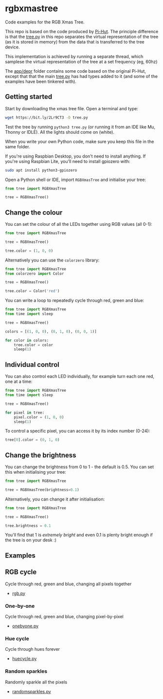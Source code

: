 # rgbxmastree

Code examples for the RGB Xmas Tree.

This repo is based on the code produced by [Pi-Hut](https://github.com/ThePiHut/rgbxmastree/). The principle difference is that the [tree.py](/app/tree.py) in this repo separates the virtual representation of the tree (as it is stored in memory) from the data that is transferred to the tree device.

This implementation is achieved by running a separate thread, which samplese the virtual representation of the tree at a set frequency (eg, 60hz) 

The [app/depr](/app/depr) folder contains some code based on the original Pi-Hut, except that that the main [tree.py](/app/depr/tree.py) has had types added to it (and some of the examples have been tinkered with).



## Getting started

Start by downloading the xmas tree file. Open a terminal and type:

```bash
wget https://bit.ly/2Lr9CT3 -O tree.py
```

Test the tree by running `python3 tree.py` (or running it from an IDE like Mu,
Thonny or IDLE). All the lights should come on (white).

When you write your own Python code, make sure you keep this file in the same
folder.

If you're using Raspbian Desktop, you don't need to install anything. If you're
using Raspbian Lite, you'll need to install gpiozero with:

```bash
sudo apt install python3-gpiozero
```

Open a Python shell or IDE, import `RGBXmasTree` and initialise your tree:

```python
from tree import RGBXmasTree

tree = RGBXmasTree()
```

## Change the colour

You can set the colour of all the LEDs together using RGB values (all 0-1):

```python
from tree import RGBXmasTree

tree = RGBXmasTree()

tree.color = (1, 0, 0)
```

Alternatively you can use the `colorzero` library:

```python
from tree import RGBXmasTree
from colorzero import Color

tree = RGBXmasTree()

tree.color = Color('red')
```

You can write a loop to repeatedly cycle through red, green and blue:

```python
from tree import RGBXmasTree
from time import sleep

tree = RGBXmasTree()

colors = [(1, 0, 0), (0, 1, 0), (0, 0, 1)]

for color in colors:
    tree.color = color
    sleep(1)
```

## Individual control

You can also control each LED individually, for example turn each one red, one
at a time:

```python
from tree import RGBXmasTree
from time import sleep

tree = RGBXmasTree()

for pixel in tree:
    pixel.color = (1, 0, 0)
    sleep(1)
```

To control a specific pixel, you can access it by its index number (0-24):

```python
tree[0].color = (0, 1, 0)
```

## Change the brightness

You can change the brightness from 0 to 1 - the default is 0.5. You can set this
when initialising your tree:

```python
from tree import RGBXmasTree

tree = RGBXmasTree(brightness=0.1)
```

Alternatively, you can change it after initialisation:

```python
from tree import RGBXmasTree

tree = RGBXmasTree()

tree.brightness = 0.1
```

You'll find that 1 is _extremely bright_ and even 0.1 is plenty bright enough if
the tree is on your desk :)

## Examples

## RGB cycle

Cycle through red, green and blue, changing all pixels together

- [rgb.py](examples/rgb.py)

### One-by-one

Cycle through red, green and blue, changing pixel-by-pixel

- [onebyone.py](examples/onebyone.py)

### Hue cycle

Cycle through hues forever

- [huecycle.py](examples/huecycle.py)

### Random sparkles

Randomly sparkle all the pixels

- [randomsparkles.py](examples/randomsparkles.py)
